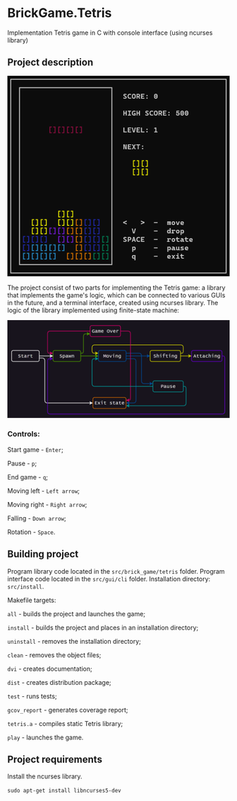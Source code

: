 # BrickGame.Tetris
Implementation Tetris game in C with console interface (using ncurses library)

## Project description

![Tetris](misc/images/tetris_view.png) 

The project consist of two parts for implementing the Tetris game: a library that implements the game's logic, which can be connected to various GUIs in the future, and a terminal interface, created using ncurses library. The logic of the library implemented using finite-state machine:

![Tetris finite-state machine](misc/images/fsm_tetris.png)

### Controls:

Start game - `Enter`;

Pause - `p`;

End game - `q`;

Moving left - `Left arrow`;

Moving right - `Right arrow`;

Falling - `Down arrow`;

Rotation - `Space`.

## Building project

Program library code located in the `src/brick_game/tetris` folder.
Program interface code located in the `src/gui/cli` folder.
Installation directory: `src/install`.

Makefile targets: 

`all` - builds the project and launches the game;

`install` - builds the project and places in an installation directory;

`uninstall` - removes the installation directory;

`clean` - removes the object files;

`dvi` - creates documentation;

`dist` - creates distribution package;

`test` - runs tests;

`gcov_report` - generates coverage report;

`tetris.a` - compiles static Tetris library;

`play` - launches the game.

## Project requirements

Install the ncurses library.

`sudo apt-get install libncurses5-dev`


